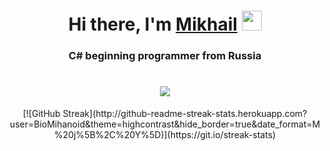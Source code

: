 <h1 align="center">Hi there, I'm <a href="https://t.me/bioMihanoid" target="_blank">Mikhail</a>
<img src="https://github.com/blackcater/blackcater/raw/main/images/Hi.gif" height="32"/></h1>
<h3 align="center">C# beginning programmer from Russia</h3>

<h1 align="center"><img src="https://github-profile-trophy.vercel.app/?username=BioMihanoid&theme=dracula)](https://github.com/ryo-ma/github-profile-trophy"/></h1>
<div align="center">
[![GitHub Streak](http://github-readme-streak-stats.herokuapp.com?user=BioMihanoid&theme=highcontrast&hide_border=true&date_format=M%20j%5B%2C%20Y%5D)](https://git.io/streak-stats)
</div>
